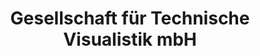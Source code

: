 ---
title: Gesellschaft für Technische Visualistik mbH
link: https://visualistik.de
status: active
description: Co-founder and shareholder of the company since 2012
---
